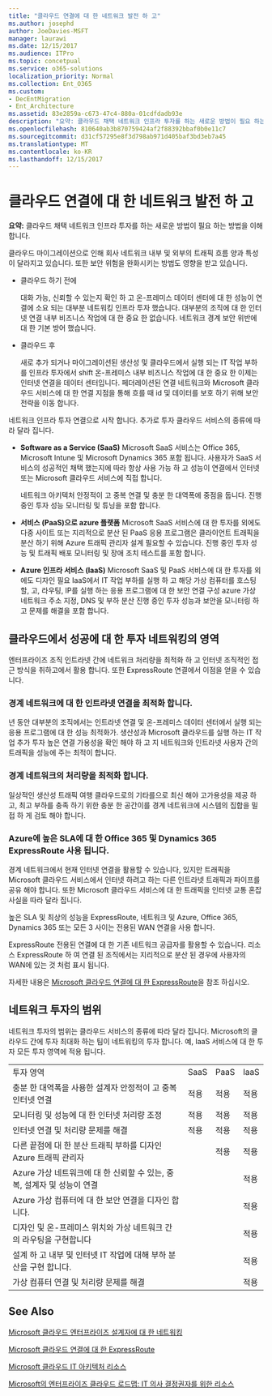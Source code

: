 ```yaml
---
title: "클라우드 연결에 대 한 네트워크 발전 하 고"
ms.author: josephd
author: JoeDavies-MSFT
manager: laurawi
ms.date: 12/15/2017
ms.audience: ITPro
ms.topic: concetpual
ms.service: o365-solutions
localization_priority: Normal
ms.collection: Ent_O365
ms.custom:
- DecEntMigration
- Ent_Architecture
ms.assetid: 83e2859a-c673-47c4-880a-01cdfdadb93e
description: "요약: 클라우드 채택 네트워크 인프라 투자를 하는 새로운 방법이 필요 하는 방법을 이해 합니다."
ms.openlocfilehash: 810640ab3b870759424af2f88392bbaf0b0e11c7
ms.sourcegitcommit: d31cf57295e8f3d798ab971d405baf3bd3eb7a45
ms.translationtype: MT
ms.contentlocale: ko-KR
ms.lasthandoff: 12/15/2017
---
```

# <a name="evolving-your-network-for-cloud-connectivity"></a>클라우드 연결에 대 한 네트워크 발전 하 고

 **요약:** 클라우드 채택 네트워크 인프라 투자를 하는 새로운 방법이 필요 하는 방법을 이해 합니다.
  
클라우드 마이그레이션으로 인해 회사 네트워크 내부 및 외부의 트래픽 흐름 양과 특성이 달라지고 있습니다. 또한 보안 위험을 완화시키는 방법도 영향을 받고 있습니다.
  
- 클라우드 하기 전에
    
    대화 가능, 신뢰할 수 있는지 확인 하 고 온-프레미스 데이터 센터에 대 한 성능이 연결에 소요 되는 대부분 네트워킹 인프라 투자 했습니다. 대부분의 조직에 대 한 인터넷 연결 내부 비즈니스 작업에 대 한 중요 한 없습니다. 네트워크 경계 보안 위반에 대 한 기본 방어 했습니다.
    
- 클라우드 후
    
    새로 추가 되거나 마이그레이션된 생산성 및 클라우드에서 실행 되는 IT 작업 부하를 인프라 투자에서 shift 온-프레미스 내부 비즈니스 작업에 대 한 중요 한 이제는 인터넷 연결을 데이터 센터입니다. 페더레이션된 연결 네트워크와 Microsoft 클라우드 서비스에 대 한 연결 지점을 통해 흐를 때 id 및 데이터를 보호 하기 위해 보안 전략을 이동 합니다.
    
네트워크 인프라 투자 연결으로 시작 합니다. 추가로 투자 클라우드 서비스의 종류에 따라 달라 집니다.
  
- **Software as a Service (SaaS)** Microsoft SaaS 서비스는 Office 365, Microsoft Intune 및 Microsoft Dynamics 365 포함 됩니다. 사용자가 SaaS 서비스의 성공적인 채택 했는지에 따라 항상 사용 가능 하 고 성능이 연결에서 인터넷 또는 Microsoft 클라우드 서비스에 직접 합니다.
    
    네트워크 아키텍처 안정적이 고 중복 연결 및 충분 한 대역폭에 중점을 둡니다. 진행 중인 투자 성능 모니터링 및 튜닝을 포함 합니다.
    
- **서비스 (PaaS)으로 azure 플랫폼** Microsoft SaaS 서비스에 대 한 투자를 외에도 다중 사이트 또는 지리적으로 분산 된 PaaS 응용 프로그램은 클라이언트 트래픽을 분산 하기 위해 Azure 트래픽 관리자 설계 필요할 수 있습니다. 진행 중인 투자 성능 및 트래픽 배포 모니터링 및 장애 조치 테스트를 포함 합니다.
    
- **Azure 인프라 서비스 (IaaS)** Microsoft SaaS 및 PaaS 서비스에 대 한 투자를 외에도 디자인 필요 IaaS에서 IT 작업 부하를 실행 하 고 해당 가상 컴퓨터를 호스팅할, 고, 라우팅, IP를 실행 하는 응용 프로그램에 대 한 보안 연결 구성 azure 가상 네트워크 주소 지정, DNS 및 부하 분산 진행 중인 투자 성능과 보안을 모니터링 하 고 문제를 해결을 포함 합니다.
    
## <a name="areas-of-networking-investment-for-success-in-the-cloud"></a>클라우드에서 성공에 대 한 투자 네트워킹의 영역

엔터프라이즈 조직 인트라넷 간에 네트워크 처리량을 최적화 하 고 인터넷 조직적인 접근 방식을 취하고에서 활용 합니다. 또한 ExpressRoute 연결에서 이점을 얻을 수 있습니다.
  
### <a name="optimize-intranet-connectivity-to-your-edge-network"></a>경계 네트워크에 대 한 인트라넷 연결을 최적화 합니다.

년 동안 대부분의 조직에서는 인트라넷 연결 및 온-프레미스 데이터 센터에서 실행 되는 응용 프로그램에 대 한 성능 최적화가. 생산성과 Microsoft 클라우드를 실행 하는 IT 작업 추가 투자 높은 연결 가용성을 확인 해야 하 고 지 네트워크와 인트라넷 사용자 간의 트래픽을 성능에 주는 최적이 합니다.
  
### <a name="optimize-throughput-at-your-edge-network"></a>경계 네트워크의 처리량을 최적화 합니다.

일상적인 생산성 트래픽 여행 클라우드로의 기타를으로 최신 해야 고가용성을 제공 하 고, 최고 부하를 충족 하기 위한 충분 한 공간이를 경계 네트워크에 시스템의 집합을 밀접 하 게 검토 해야 합니다.
  
### <a name="for-a-high-sla-to-azure-office-365-and-dynamics-365-use-expressroute"></a>Azure에 높은 SLA에 대 한 Office 365 및 Dynamics 365 ExpressRoute 사용 됩니다.

경계 네트워크에서 현재 인터넷 연결을 활용할 수 있습니다, 있지만 트래픽을 Microsoft 클라우드 서비스에서 인터넷 하려고 하는 다른 인트라넷 트래픽과 파이프를 공유 해야 합니다. 또한 Microsoft 클라우드 서비스에 대 한 트래픽을 인터넷 교통 혼잡 사실을 따라 달라 집니다.
  
높은 SLA 및 최상의 성능을 ExpressRoute, 네트워크 및 Azure, Office 365, Dynamics 365 또는 모든 3 사이는 전용된 WAN 연결을 사용 합니다. 
  
ExpressRoute 전용된 연결에 대 한 기존 네트워크 공급자를 활용할 수 있습니다. 리소스 ExpressRoute 하 여 연결 된 조직에서는 지리적으로 분산 된 경우에 사용자의 WAN에 있는 것 처럼 표시 됩니다.
  
자세한 내용은 [Microsoft 클라우드 연결에 대 한 ExpressRoute](expressroute-for-microsoft-cloud-connectivity.md)을 참조 하십시오.
  
## <a name="scope-of-network-investments"></a>네트워크 투자의 범위

네트워크 투자의 범위는 클라우드 서비스의 종류에 따라 달라 집니다. Microsoft의 클라우드 간에 투자 최대화 하는 팀이 네트워킹의 투자 합니다. 예, IaaS 서비스에 대 한 투자 모든 투자 영역에 적용 됩니다.
  
|||||
|:-----|:-----|:-----|:-----|
|투자 영역  <br/> |SaaS  <br/> |PaaS  <br/> |IaaS  <br/> |
|충분 한 대역폭을 사용한 설계자 안정적이 고 중복 인터넷 연결  <br/> |적용  <br/> |적용  <br/> |적용  <br/> |
|모니터링 및 성능에 대 한 인터넷 처리량 조정  <br/> |적용  <br/> |적용  <br/> |적용  <br/> |
|인터넷 연결 및 처리량 문제를 해결  <br/> |적용  <br/> |적용  <br/> |적용  <br/> |
|다른 끝점에 대 한 분산 트래픽 부하를 디자인 Azure 트래픽 관리자  <br/> ||적용  <br/> |적용  <br/> |
|Azure 가상 네트워크에 대 한 신뢰할 수 있는, 중복, 설계자 및 성능이 연결  <br/> |||적용  <br/> |
|Azure 가상 컴퓨터에 대 한 보안 연결을 디자인 합니다.  <br/> |||적용  <br/> |
|디자인 및 온-프레미스 위치와 가상 네트워크 간의 라우팅을 구현합니다  <br/> |||적용  <br/> |
|설계 하 고 내부 및 인터넷 IT 작업에 대해 부하 분산을 구현 합니다.  <br/> |||적용  <br/> |
|가상 컴퓨터 연결 및 처리량 문제를 해결  <br/> |||적용  <br/> |
   
## <a name="see-also"></a>See Also

[Microsoft 클라우드 엔터프라이즈 설계자에 대 한 네트워킹](microsoft-cloud-networking-for-enterprise-architects.md)
  
[Microsoft 클라우드 연결에 대 한 ExpressRoute](expressroute-for-microsoft-cloud-connectivity.md)
  
[Microsoft 클라우드 IT 아키텍처 리소스](microsoft-cloud-it-architecture-resources.md)

[Microsoft의 엔터프라이즈 클라우드 로드맵: IT 의사 결정권자를 위한 리소스](https://sway.com/FJ2xsyWtkJc2taRD)



